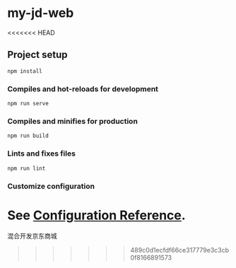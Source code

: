 # my-jd-web
<<<<<<< HEAD

## Project setup
```
npm install
```

### Compiles and hot-reloads for development
```
npm run serve
```

### Compiles and minifies for production
```
npm run build
```

### Lints and fixes files
```
npm run lint
```

### Customize configuration
See [Configuration Reference](https://cli.vuejs.org/config/).
=======
混合开发京东商城
>>>>>>> 489c0d1ecfdf66ce317779e3c3cb0f8166891573
